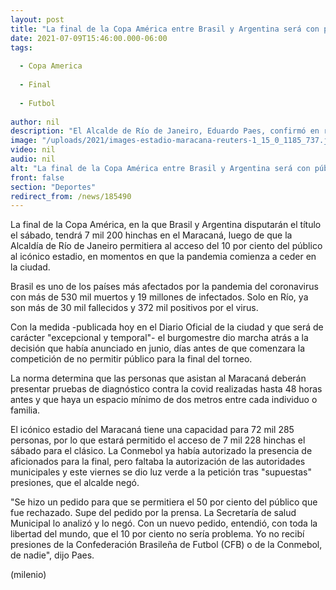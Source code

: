 ```yaml
---
layout: post
title: "La final de la Copa América entre Brasil y Argentina será con público; permitirán el 10 por ciento de aforo."
date: 2021-07-09T15:46:00.000-06:00
tags:
  
  - Copa America
  
  - Final
  
  - Futbol
  
author: nil
description: "El Alcalde de Río de Janeiro, Eduardo Paes, confirmó en rueda de prensa que aceptó la solicitud de la Confederación Suramericana de Futbol (Conmebol) tras el visto bueno de la secretaría de Salud, por la notoria reducción de casos y muertes por covid-19 en la ciudad."
image: "/uploads/2021/images-estadio-maracana-reuters-1_15_0_1185_737.jpg"
video: nil
audio: nil
alt: "La final de la Copa América entre Brasil y Argentina será con público; permitirán el 10 por ciento de aforo."
front: false
section: "Deportes"
redirect_from: /news/185490
---
```


La final de la Copa América, en la que Brasil y Argentina disputarán el título el sábado, tendrá 7 mil 200 hinchas en el Maracaná, luego de que la Alcaldía de Río de Janeiro permitiera al acceso del 10  por ciento del público al icónico estadio, en momentos en que la pandemia comienza a ceder en la ciudad. 

Brasil es uno de los países más afectados por la pandemia del coronavirus con más de 530 mil muertos y 19 millones de infectados. Solo en Río, ya son más de 30 mil fallecidos y 372 mil positivos por el virus. 

Con la medida -publicada hoy en el Diario Oficial de la ciudad y que será de carácter "excepcional y temporal"- el burgomestre dio marcha atrás a la decisión que había anunciado en junio, días antes de que comenzara la competición de no permitir público para la final del torneo. 

La norma determina que las personas que asistan al Maracaná deberán presentar pruebas de diagnóstico contra la covid realizadas hasta 48 horas antes y que haya un espacio mínimo de dos metros entre cada individuo o familia. 

El icónico estadio del Maracaná tiene una capacidad para 72 mil 285 personas, por lo que estará permitido el acceso de 7 mil 228 hinchas el sábado para el clásico. La Conmebol ya había autorizado la presencia de aficionados para la final, pero faltaba la autorización de las autoridades municipales y este viernes se dio luz verde a la petición tras "supuestas" presiones, que el alcalde negó. 

"Se hizo un pedido para que se permitiera el 50  por ciento del público que fue rechazado. Supe del pedido por la prensa. La Secretaría de salud Municipal lo analizó y lo negó. Con un nuevo pedido, entendió, con toda la libertad del mundo, que el 10  por ciento no sería problema. Yo no recibí presiones de la Confederación Brasileña de Futbol (CFB) o de la Conmebol, de nadie", dijo Paes. 

(milenio)